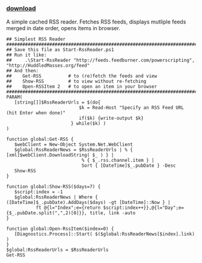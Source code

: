 ﻿---
pid:            709
poster:         Anonymous
title:          
date:           2008-12-04 15:10:03
format:         posh
parent:         0
parent:         0

---

# 

### [download](709.ps1)

A simple cached RSS reader. Fetches RSS feeds, displays mutliple feeds merged in date order, opens items in browser.

```posh
## Simplest RSS Reader
####################################################################################################
## Save this file as Start-RssReader.ps1
## Run it like:
##     .\Start-RssReader "http://feeds.feedburner.com/powerscripting", "http://HuddledMasses.org/feed"
## And then:
##    Get-RSS          # to (re)fetch the feeds and view
##    Show-RSS         # to view without re-fetching
##    Open-RSSItem 2   # to open an item in your browser
####################################################################################################
PARAM( 
   [string[]]$RssReaderUrls = $(do{
                           $k = Read-Host "Specify an RSS Feed URL (hit Enter when done)"
                           if($k) {write-output $k}
                        } while($k) )
)

function global:Get-RSS {
   $webClient = New-Object System.Net.WebClient
   $global:RssReaderNews = $RssReaderUrls | % { [xml]$webClient.DownloadString( $_ ) } | 
                            % { $_.rss.channel.item } | 
                            Sort { [DateTime]$_.pubDate } -Desc
   Show-RSS
}

function global:Show-RSS($days=7) {
   $script:index = -1
   $global:RssReaderNews | Where { ([DateTime]$_.pubDate).AddDays($days) -gt [DateTime]::Now } | 
           ft @{l="Index";e={return $script:index++}},@{l="Day";e={$_.pubDate.split(",",2)[0]}}, title, link -auto
}

function global:Open-RssItem($index=0) {
   [Diagnostics.Process]::Start( $($global:RssReaderNews[$index].link) )
}
$global:RssReaderUrls = $RssReaderUrls
Get-RSS
```
